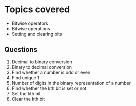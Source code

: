 # Topics covered

- Bitwise operators
- Bitwise operations
- Setting and clearing bits

## Questions

1. Decimal to binary conversion
2. Binary to decimal conversion
3. Find whether a number is odd or even
4. Find unique 1
5. Number of digits in the binary representation of a number
6. Find whether the kth bit is set or not
7. Set the kth bit
8. Clear the kth bit
